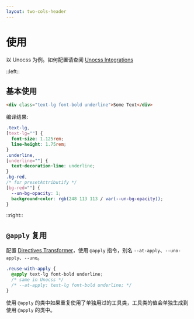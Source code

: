 ```yaml
---
layout: two-cols-header
---
```


# 使用

以 Unocss 为例。如何配置请查阅 [Unocss Integrations](https://unocss.dev/integrations/)

::left::

## 基本使用

```html
<div class="text-lg font-bold underline">Some Text</div>
```

编译结果:

```css
.text-lg,
[text-lg=""] {
  font-size: 1.125rem;
  line-height: 1.75rem;
}
.underline,
[underline=""] {
  text-decoration-line: underline;
}
.bg-red,
/* for presetAttributify */
[bg-red=""] {
  --un-bg-opacity: 1;
  background-color: rgb(248 113 113 / var(--un-bg-opacity));
}
```

::right::

## `@apply` 复用

配置 [Directives Transformer](https://unocss.dev/transformers/directives)，使用 `@apply` 指令，别名 `--at-apply`、`--uno-apply`、`--uno`。

```css
.reuse-with-apply {
  @apply text-lg font-bold underline;
  /* same in Unocss */
  /* --at-apply: text-lg font-bold underline; */
}
```

使用 `@apply` 的类中如果重复使用了单独用过的工具类，工具类的值会单独生成到使用 `@apply` 的类中。

